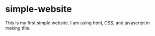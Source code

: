 # simple-website

This is my first simple website.
I am using html, CSS, and javascript in making this.

